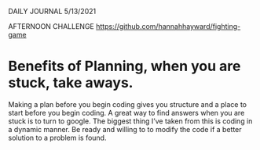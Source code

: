 DAILY JOURNAL 5/13/2021

AFTERNOON CHALLENGE 
https://github.com/hannahhayward/fighting-game

# Benefits of Planning, when you are stuck, take aways.

Making a plan before you begin coding gives you structure and a place to start before you begin coding. A great way to find answers when you are stuck is to turn to google. The biggest thing I’ve taken from this is coding in a dynamic manner. Be ready and willing to to modify the code if a better solution to a problem is found.